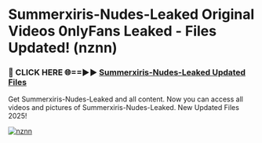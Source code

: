 # Summerxiris-Nudes-Leaked Original Videos 0nlyFans Leaked - Files Updated! (nznn)

<h3>🔴 CLICK HERE 🌐==►► <a href="https://tinyurl.com/yc6ubb5a" rel="nofollow">Summerxiris-Nudes-Leaked Updated Files</a></h3>

Get Summerxiris-Nudes-Leaked and all content. Now you can access all videos and pictures of Summerxiris-Nudes-Leaked. New Updated Files 2025!

[![nznn](https://i.imgur.com/7eu0CRL.gif)](https://tinyurl.com/yc6ubb5a)
